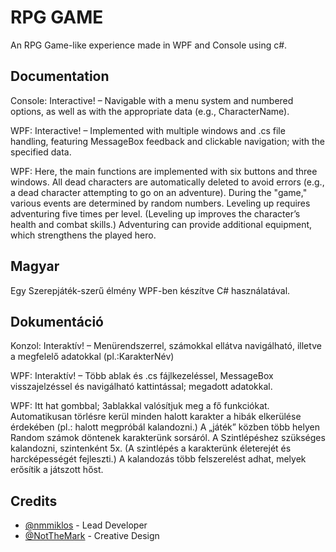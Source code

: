 
# RPG GAME

An RPG Game-like experience made in WPF and Console using c#.




## Documentation

Console: Interactive! – Navigable with a menu system and numbered options, as well as with the appropriate data (e.g., CharacterName).

WPF: Interactive! – Implemented with multiple windows and .cs file handling, featuring MessageBox feedback and clickable navigation; with the specified data.

WPF:
Here, the main functions are implemented with six buttons and three windows.
All dead characters are automatically deleted to avoid errors (e.g., a dead character attempting to go on an adventure).
During the "game," various events are determined by random numbers.
Leveling up requires adventuring five times per level. (Leveling up improves the character’s health and combat skills.)
Adventuring can provide additional equipment, which strengthens the played hero.
## Magyar

Egy Szerepjáték-szerű élmény WPF-ben készítve C# használatával.
## Dokumentáció
Konzol: Interaktív! – Menürendszerrel, számokkal ellátva navigálható, illetve a megfelelő adatokkal (pl.:KarakterNév)


WPF: Interaktív! – Több ablak és .cs fájlkezeléssel, MessageBox visszajelzéssel és navigálható kattintással; megadott adatokkal.


WPF:
Itt hat gombbal; 3ablakkal valósítjuk meg a fő funkciókat.
Automatikusan törlésre kerül minden halott karakter a hibák elkerülése érdekében (pl.: halott megpróbál kalandozni.)
A „játék” közben több helyen Random számok döntenek karakterünk sorsáról. 
A Szintlépéshez szükséges kalandozni, szintenként 5x. (A szintlépés a karakterünk életerejét és harcképességét fejleszti.)
A kalandozás több felszerelést adhat, melyek erősítik a játszott hőst.





## Credits

- [@nmmiklos](https://www.github.com/nmmiklos) - Lead Developer
- [@NotTheMark](https://github.com/NotTheMark) - Creative Design

